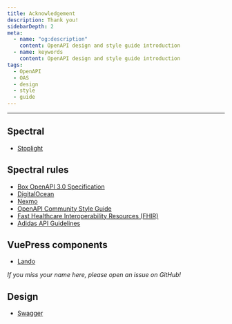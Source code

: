 ```yaml
---
title: Acknowledgement
description: Thank you!
sidebarDepth: 2
meta:
  - name: "og:description"
    content: OpenAPI design and style guide introduction
  - name: keywords
    content: OpenAPI design and style guide introduction
tags:
  - OpenAPI
  - OAS
  - design
  - style
  - guide
---
```


<ShortHeader/>

---

## Spectral

- [Stoplight](https://stoplight.io/)

## Spectral rules

- [Box OpenAPI 3.0 Specification](https://github.com/box/box-openapi)
- [DigitalOcean](https://github.com/digitalocean/openapi)
- [Nexmo](https://github.com/Nexmo/api-specification)
- [OpenAPI Community Style Guide](https://github.com/openapi-contrib/style-guides)
- [Fast Healthcare Interoperability Resources (FHIR)](http://hl7.org/fhir/http.html#general)
- [Adidas API Guidelines](https://adidas.gitbook.io/api-guidelines/)

## VuePress components

- [Lando](https://lando.dev/)

*If you miss your name here, please open an issue on GitHub!*

## Design

- [Swagger](https://swagger.io/)

